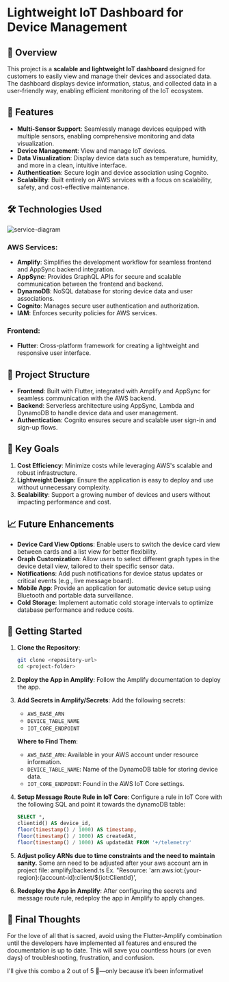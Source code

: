 # Lightweight IoT Dashboard for Device Management

## 📖 Overview

This project is a **scalable and lightweight IoT dashboard** designed for customers to easily view and manage their devices and associated data. The dashboard displays device information, status, and collected data in a user-friendly way, enabling efficient monitoring of the IoT ecosystem.

## 🚀 Features

- **Multi-Sensor Support**: Seamlessly manage devices equipped with multiple sensors, enabling comprehensive monitoring and data visualization.
- **Device Management**: View and manage IoT devices.
- **Data Visualization**: Display device data such as temperature, humidity, and more in a clean, intuitive interface.
- **Authentication**: Secure login and device association using Cognito.
- **Scalability**: Built entirely on AWS services with a focus on scalability, safety, and cost-effective maintenance.

## 🛠️ Technologies Used

![service-diagram](https://github.com/user-attachments/assets/9464c142-bfda-44bd-bb34-2b9e51457514)

### AWS Services:
- **Amplify**: Simplifies the development workflow for seamless frontend and AppSync backend integration.
- **AppSync**: Provides GraphQL APIs for secure and scalable communication between the frontend and backend.
- **DynamoDB**: NoSQL database for storing device data and user associations.
- **Cognito**: Manages secure user authentication and authorization.
- **IAM**: Enforces security policies for AWS services.

### Frontend:
- **Flutter**: Cross-platform framework for creating a lightweight and responsive user interface.

## 📂 Project Structure

- **Frontend**: Built with Flutter, integrated with Amplify and AppSync for seamless communication with the AWS backend.
- **Backend**: Serverless architecture using AppSync, Lambda and DynamoDB to handle device data and user management.
- **Authentication**: Cognito ensures secure and scalable user sign-in and sign-up flows.

## 🎯 Key Goals

1. **Cost Efficiency**: Minimize costs while leveraging AWS's scalable and robust infrastructure.
2. **Lightweight Design**: Ensure the application is easy to deploy and use without unnecessary complexity.
3. **Scalability**: Support a growing number of devices and users without impacting performance and cost.

## 📈 Future Enhancements

- **Device Card View Options**: Enable users to switch the device card view between cards and a list view for better flexibility.
- **Graph Customization**: Allow users to select different graph types in the device detail view, tailored to their specific sensor data.
- **Notifications**: Add push notifications for device status updates or critical events (e.g., live message board).
- **Mobile App**: Provide an application for automatic device setup using Bluetooth and portable data surveillance.
- **Cold Storage**: Implement automatic cold storage intervals to optimize database performance and reduce costs.

## 🚀 Getting Started

1. **Clone the Repository**:
   ```bash
   git clone <repository-url>
   cd <project-folder>
   ```

2. **Deploy the App in Amplify**:
   Follow the Amplify documentation to deploy the app.

3. **Add Secrets in Amplify/Secrets**:
   Add the following secrets:
   - `AWS_BASE_ARN`
   - `DEVICE_TABLE_NAME`
   - `IOT_CORE_ENDPOINT`

   **Where to Find Them**:
   - `AWS_BASE_ARN`: Available in your AWS account under resource information.
   - `DEVICE_TABLE_NAME`: Name of the DynamoDB table for storing device data.
   - `IOT_CORE_ENDPOINT`: Found in the AWS IoT Core settings.

4. **Setup Message Route Rule in IoT Core**:
   Configure a rule in IoT Core with the following SQL and point it towards the dynamoDB table:
   ```sql
   SELECT *, 
   clientid() AS device_id, 
   floor(timestamp() / 1000) AS timestamp, 
   floor(timestamp() / 1000) AS createdAt, 
   floor(timestamp() / 1000) AS updatedAt FROM '+/telemetry'
   ```
5. **Adjust policy ARNs due to time constraints and the need to maintain sanity.**
   Some arn need to be adjusted after your aws account arn in project file: amplify/backend.ts 
   Ex. "Resource: 'arn:aws:iot:{your-region}:{account-id}:client/${iot:ClientId}',

6. **Redeploy the App in Amplify**:
   After configuring the secrets and message route rule, redeploy the app in Amplify to apply changes.

## 📝 Final Thoughts

For the love of all that is sacred, avoid using the Flutter-Amplify combination until the developers have implemented all features and ensured the documentation is up to date. This will save you countless hours (or even days) of troubleshooting, frustration, and confusion.

I'll give this combo a 2 out of 5 🍞—only because it’s been informative!
